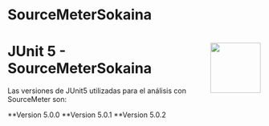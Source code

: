 # SourceMeterSokaina

# <img src="https://junit.org/junit5/assets/img/junit5-logo.png" align="right" width="100">JUnit 5 - SourceMeterSokaina

Las versiones de JUnit5 utilizadas para el análisis con SourceMeter son:

**Version 5.0.0
**Version 5.0.1
**Version 5.0.2
